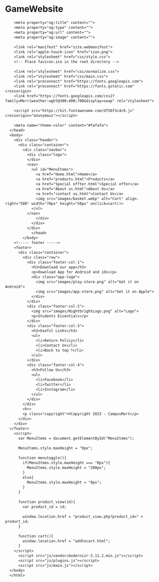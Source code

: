 # GameWebsite
<!doctype html>
<html class="no-js" lang="">
    <head>
        <meta charset="utf-8">
        <title>Nightbright  | Student Supplies</title>
        <style>
          body{
            background-image: url(Nightbright.png);
            height: 165vh;
            width: 170vh;
            background-size: cover;
            background-position: center;
          }
        </style>
        <meta name="description" content="">
        <meta name="viewport" content="width=device-width, initial-scale=1">
      
        <meta property="og:title" content="">
        <meta property="og:type" content="">
        <meta property="og:url" content="">
        <meta property="og:image" content="">
      
        <link rel="manifest" href="site.webmanifest">
        <link rel="apple-touch-icon" href="icon.png">
        <link rel="stylesheet" href="css/style.css">
        <!-- Place favicon.ico in the root directory -->
      
        <link rel="stylesheet" href="css/normalize.css">
        <link rel="stylesheet" href="css/main.css">
        <link rel="preconnect" href="https://fonts.googleapis.com">
        <link rel="preconnect" href="https://fonts.gstatic.com" crossorigin>
        <link href="https://fonts.googleapis.com/css2?family=Merriweather:wght@300;400;700&display=swap" rel="stylesheet">
      
        <script src="https://kit.fontawesome.com/d756f3c4c9.js" crossorigin="anonymous"></script>
      
        <meta name="theme-color" content="#fafafa">
      </head>
      <body>
        <div class="header">
          <div class="container">
            <div class="navbar">
              <div class="logo">
              </div>
              <nav>
                <ul id="MenuItems">
                  <a href="Home.html">Home</a>
                  <a href="products.html">Products</a>
                  <a href="Special offter.html">Special offer</a>
                  <a href="About us.html">About Us</a>
                  <a href="contact us.html">Contact Us</a>
                  <img src="images/basket.webp" alt="Cart" align-right="500" width="70px" height="50px" onclick=cart()>
                </ul>
              </nav>
                  </div>
                </div>
              </div>
                </head>
            </body>
        <!----- footer ----->
        <footer>
          <div class="container">
            <div class="row">
              <div class="footer-col-1">
                <h3>Download our app</h3>
                <p>Download App for Android and iOs</p>
                <div class="app-logo">
                  <img src="images/play-store.png" alt="Get it on Android">
                  <img src="images/app-store.png" alt="Get it on Apple">
                </div>
              </div>
              <div class="footer-col-2">
                <img src="images/NightbrightLogo.png" alt="Logo">
                <p>Students Essentials</p>
              </div>
              <div class="footer-col-3">
                <h3>Useful Links</h3>
                <ul>
                  <li>Return Policy</li>
                  <li>Contact Us</li>
                  <li>Back to top ⤒</li>
                </ul>
              </div>
              <div class="footer-col-4">
                <h3>Follow Us</h3>
                <ul>
                  <li>Facebook</li>
                  <li>Twitter</li>
                  <li>Instagram</li>
                </ul>
              </div>
            </div>
            <hr>
            <p class="copyright">©Copyright 2023 - CampusMart</p>
          </div>
        </div>
      </footer>
        <script>
          var MenuItems = document.getElementById("MenuItems");
        
          MenuItems.style.maxHeight = "0px";
        
          function menutoggle(){
            if(MenuItems.style.maxHeight === "0px"){
              MenuItems.style.maxHeight = "200px";
            }
            else{
              MenuItems.style.maxHeight = "0px";
            }
          }
        
          function product_view(id){
            var product_id = id;
        
            window.location.href = "product_view.php?product_id=" + product_id;
          }
        
          function cart(){
            window.location.href = "addtocart.html";
          }
        </script>
          <script src="js/vendor/modernizr-3.11.2.min.js"></script>
          <script src="js/plugins.js"></script>
          <script src="js/main.js"></script>
      </body>
      </html>
